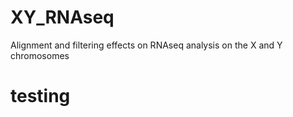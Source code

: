 # XY_RNAseq
Alignment and filtering effects on RNAseq analysis on the X and Y chromosomes

# testing
